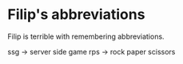 # Filip's abbreviations

Filip is terrible with remembering abbreviations.

ssg -> server side game
rps -> rock paper scissors
